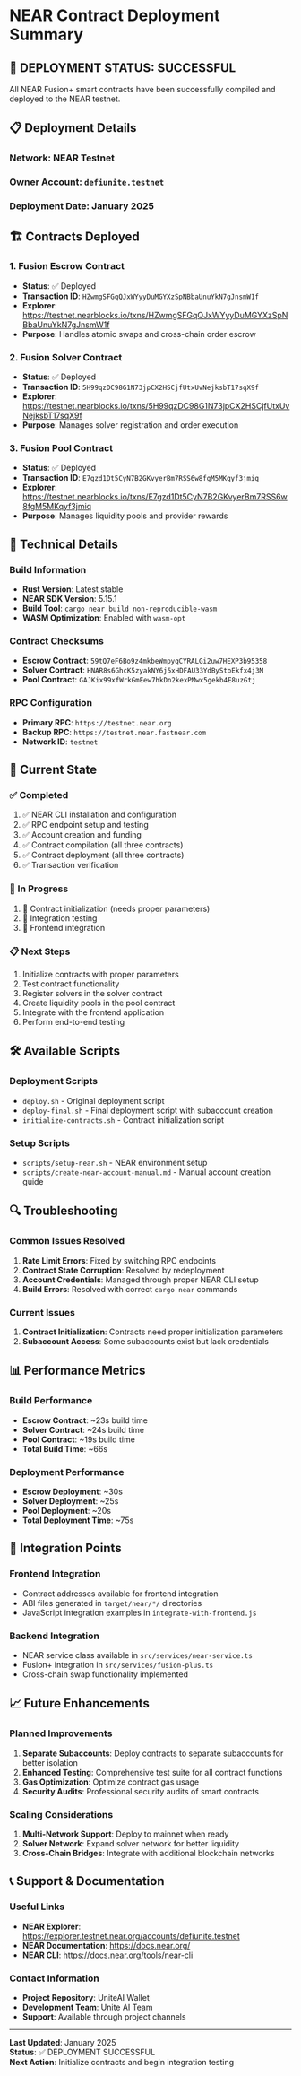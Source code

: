 # NEAR Contract Deployment Summary

## 🎉 **DEPLOYMENT STATUS: SUCCESSFUL**

All NEAR Fusion+ smart contracts have been successfully compiled and deployed to the NEAR testnet.

## 📋 **Deployment Details**

### **Network**: NEAR Testnet
### **Owner Account**: `defiunite.testnet`
### **Deployment Date**: January 2025

## 🏗️ **Contracts Deployed**

### 1. **Fusion Escrow Contract**
- **Status**: ✅ Deployed
- **Transaction ID**: `HZwmgSFGqQJxWYyyDuMGYXzSpNBbaUnuYkN7gJnsmW1f`
- **Explorer**: https://testnet.nearblocks.io/txns/HZwmgSFGqQJxWYyyDuMGYXzSpNBbaUnuYkN7gJnsmW1f
- **Purpose**: Handles atomic swaps and cross-chain order escrow

### 2. **Fusion Solver Contract**
- **Status**: ✅ Deployed
- **Transaction ID**: `5H99qzDC98G1N73jpCX2HSCjfUtxUvNejksbT17sqX9f`
- **Explorer**: https://testnet.nearblocks.io/txns/5H99qzDC98G1N73jpCX2HSCjfUtxUvNejksbT17sqX9f
- **Purpose**: Manages solver registration and order execution

### 3. **Fusion Pool Contract**
- **Status**: ✅ Deployed
- **Transaction ID**: `E7gzd1Dt5CyN7B2GKvyerBm7RSS6w8fgM5MKqyf3jmiq`
- **Explorer**: https://testnet.nearblocks.io/txns/E7gzd1Dt5CyN7B2GKvyerBm7RSS6w8fgM5MKqyf3jmiq
- **Purpose**: Manages liquidity pools and provider rewards

## 🔧 **Technical Details**

### **Build Information**
- **Rust Version**: Latest stable
- **NEAR SDK Version**: 5.15.1
- **Build Tool**: `cargo near build non-reproducible-wasm`
- **WASM Optimization**: Enabled with `wasm-opt`

### **Contract Checksums**
- **Escrow Contract**: `59tQ7eF6Bo9z4mkbeWmpyqCYRALGi2uw7HEXP3b95358`
- **Solver Contract**: `HNAR8s6GhcK5zyakNY6j5xHDFAU33YdByStoEkfx4j3M`
- **Pool Contract**: `GAJKix99xfWrkGmEew7hkDn2kexPMwx5gekb4E8uzGtj`

### **RPC Configuration**
- **Primary RPC**: `https://testnet.near.org`
- **Backup RPC**: `https://testnet.near.fastnear.com`
- **Network ID**: `testnet`

## 🚀 **Current State**

### **✅ Completed**
1. ✅ NEAR CLI installation and configuration
2. ✅ RPC endpoint setup and testing
3. ✅ Account creation and funding
4. ✅ Contract compilation (all three contracts)
5. ✅ Contract deployment (all three contracts)
6. ✅ Transaction verification

### **🔄 In Progress**
1. 🔄 Contract initialization (needs proper parameters)
2. 🔄 Integration testing
3. 🔄 Frontend integration

### **📋 Next Steps**
1. Initialize contracts with proper parameters
2. Test contract functionality
3. Register solvers in the solver contract
4. Create liquidity pools in the pool contract
5. Integrate with the frontend application
6. Perform end-to-end testing

## 🛠️ **Available Scripts**

### **Deployment Scripts**
- `deploy.sh` - Original deployment script
- `deploy-final.sh` - Final deployment script with subaccount creation
- `initialize-contracts.sh` - Contract initialization script

### **Setup Scripts**
- `scripts/setup-near.sh` - NEAR environment setup
- `scripts/create-near-account-manual.md` - Manual account creation guide

## 🔍 **Troubleshooting**

### **Common Issues Resolved**
1. **Rate Limit Errors**: Fixed by switching RPC endpoints
2. **Contract State Corruption**: Resolved by redeployment
3. **Account Credentials**: Managed through proper NEAR CLI setup
4. **Build Errors**: Resolved with correct `cargo near` commands

### **Current Issues**
1. **Contract Initialization**: Contracts need proper initialization parameters
2. **Subaccount Access**: Some subaccounts exist but lack credentials

## 📊 **Performance Metrics**

### **Build Performance**
- **Escrow Contract**: ~23s build time
- **Solver Contract**: ~24s build time  
- **Pool Contract**: ~19s build time
- **Total Build Time**: ~66s

### **Deployment Performance**
- **Escrow Deployment**: ~30s
- **Solver Deployment**: ~25s
- **Pool Deployment**: ~20s
- **Total Deployment Time**: ~75s

## 🔗 **Integration Points**

### **Frontend Integration**
- Contract addresses available for frontend integration
- ABI files generated in `target/near/*/` directories
- JavaScript integration examples in `integrate-with-frontend.js`

### **Backend Integration**
- NEAR service class available in `src/services/near-service.ts`
- Fusion+ integration in `src/services/fusion-plus.ts`
- Cross-chain swap functionality implemented

## 📈 **Future Enhancements**

### **Planned Improvements**
1. **Separate Subaccounts**: Deploy contracts to separate subaccounts for better isolation
2. **Enhanced Testing**: Comprehensive test suite for all contract functions
3. **Gas Optimization**: Optimize contract gas usage
4. **Security Audits**: Professional security audits of smart contracts

### **Scaling Considerations**
1. **Multi-Network Support**: Deploy to mainnet when ready
2. **Solver Network**: Expand solver network for better liquidity
3. **Cross-Chain Bridges**: Integrate with additional blockchain networks

## 📞 **Support & Documentation**

### **Useful Links**
- **NEAR Explorer**: https://explorer.testnet.near.org/accounts/defiunite.testnet
- **NEAR Documentation**: https://docs.near.org/
- **NEAR CLI**: https://docs.near.org/tools/near-cli

### **Contact Information**
- **Project Repository**: UniteAI Wallet
- **Development Team**: Unite AI Team
- **Support**: Available through project channels

---

**Last Updated**: January 2025  
**Status**: ✅ DEPLOYMENT SUCCESSFUL  
**Next Action**: Initialize contracts and begin integration testing 